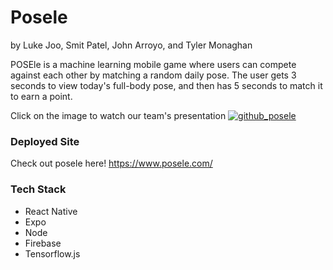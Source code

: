 # Posele

by Luke Joo, Smit Patel, John Arroyo, and Tyler Monaghan

POSEle is a machine learning mobile game where users can compete against each other by matching a random daily pose. The user gets 3 seconds to view today's full-body pose, and then has 5 seconds to match it to earn a point.

Click on the image to watch our team's presentation
[![github_posele](https://user-images.githubusercontent.com/65692356/154364398-22b23650-9f39-4195-ab0d-885668c952ab.png)](https://www.youtube.com/watch?v=OcnxALCibbI&t=1s)


### Deployed Site

Check out posele here! https://www.posele.com/

### Tech Stack
- React Native
- Expo
- Node
- Firebase
- Tensorflow.js


<!-- ## Requirements

_'user' refers to a logged-in user unless otherwise specified_

### **Tier 0: MVP**

  <details>

**user experience**

- [ ] Users can open our app on up-to-date iPhone device
- [x] Users can open our app on up-to-date Android device
- [x] Users can Sign Up for an account by providing an email address and password
- [x] Users can Log In to the app by providing their email address and/or username and password
- [x] Users can select a PLAY button to play a single posele
- [x] Users can see their "score"
  - [x] how many posele's they have successfully matched in total
  - [x] users score persists and will display on log-in even if they leave or logout of the app
- [x] Users can share a message to social media saying whether they matched and a link to posele

**engineering requirements**

- [ ] At least one 'posele' hosted through Firebase. Each posele consists of an image and a ML model
      that is trained to recognize the posture/pose of the image subject.
- [x] Create a machine learning model for each posele
- [x] Train the model with our own poses.
- [x] Users authenticate via Firebase
- [x] User database model is established in Firebase

**gameplay**

_When a user presses play to begin a posele:_

- [x] User is provided instructions and prompted to be sure they are in a space where they can move
      and take photographs safely
- [x] User is presented with an image
- [x] User presses READY button
- [x] User device camera opens; photograph is captured after 5 second countdown
- [x] User is taken to a screen telling them whether they matched the posele (pass/fail)

</details>

### **Tier 1**

<details>

**user experience**

- [ ] As a user,
- [ ] A guest:
- [ ] A **guest** can play a trial with a single posele
- [ ] Can’t view global leader board, or anonymized
- [ ] Global leader board: can view your score and others’ scores
- [ ] Users can share a message with a screenshot to social media
- [ ] User can select new gameplay option: multi-user party mode (local)

**engineering requirements**

- [ ] **Five 'poseles' hosted through Firebase (high priority)**

**gameplay**

_Users can now select a new game mode: local hot-phone multiplayer ("party mode")_

- [ ] User will be prompted to select a number of players
- [ ] Instructions will appear on screen (players should complete one posele then pass the phone)
- [ ] The game will rapidly display a posele for each player with a short delay and message to PASS
      the device between each
- [ ] After all poseles are complete, show a scoreboard showing the results for each player

</details>

### **Tier 2**

<details>

**user experience**

- [ ] Daily limit - can only attempt one posele per day
  - [ ] accounts marked as admin can ignore this limit and play over and over
- [ ] Users can share link to specific pose/share their results after completing a posele
- [ ] Friends: Users can mark other players on the leaderboard as "Friends"
- [ ] Users can filter leaderboard to show only friends
- [ ] Share username
- [ ] Add/remove friends by username
- [ ] Each user friends list
- [ ] Friends private leader board

**engineering requirements**

- [ ] database model must have a way of indicating whether an account has admin permissions
- [ ] players who are not admin can't access poseles other than the current daily posele

</details>

### **Tier ∞**

<details>

**user experience**

- [ ] Additional user stats and metrics available, e.g:
  - [ ] % of users who successfully completed this posele
  - [ ] current streak of correct poseles
  - [ ] current daily streak
- [ ] Display POSEle rank
- [ ] Subscription to allow users to send us money
- [ ] User can select to receive daily push notification reminders of daily posele at select time
- [ ] User can receive push notifications alerting them that a friend has shared or completed a
      posele
- [ ] New gameplay mode: Synchronous game experience
- [ ] Share pose improvements:
  - [ ] Share button redirects to social networking site with pre-formed post including screenshot
        and link
- [ ] Link to the same pose the user attempted (from outside of app)
- [ ] Practice mode: play without a timer to understand the game mechanics without time pressure
- [ ] Camera overlay: the partially-transparent image source is overlaid over the camera preview
      when counting down to take posele photo
- [ ] Choose difficulty (easy vs hard)
- [ ] Post to Instagram/Twitter

**gameplay**

- [ ] new gameplay mode: remote synchronous multiplayer ("BYOD" party mode)

  - [ ] one user starts the app and selects this option, then "host"
  - [ ] user is provided with a short code to share with friends
  - [ ] friends start the app and select this option, then "join"
  - [ ] friends each enter the key and are joined to the host lobby
  - [ ] once all players have joined, host can press Play
  - [ ] all players play the same single posele simultaneously. Hijinks ensue

- [ ] altering difficulty changes the selection of poseles available and time limit

**engineering requirements**

- [ ] Admin panel - admin users can access backend and add/edit/delete users, poseles, and
      leaderboards via the app or a web portal
- [ ] Add license

</details>
 -->
